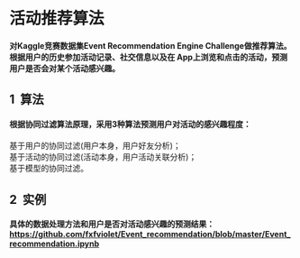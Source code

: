 # 活动推荐算法
#### 对Kaggle竞赛数据集Event Recommendation Engine Challenge做推荐算法。根据用户的历史参加活动记录、社交信息以及在 App上浏览和点击的活动，预测用户是否会对某个活动感兴趣。

## 1 &nbsp;算法
#### 根据协同过滤算法原理，采用3种算法预测用户对活动的感兴趣程度：     
基于用户的协同过滤(用户本身，用户好友分析)；       
基于活动的协同过滤(活动本身，用户活动关联分析)；     
基于模型的协同过滤。      

## 2 &nbsp;实例
#### 具体的数据处理方法和用户是否对活动感兴趣的预测结果：https://github.com/fxfviolet/Event_recommendation/blob/master/Event_recommendation.ipynb 
